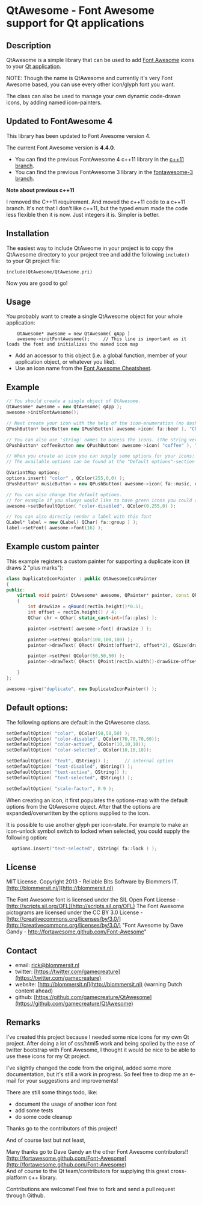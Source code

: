 QtAwesome - Font Awesome support for Qt applications
====================================================

Description
-----------

QtAwesome is a simple library that can be used to add [Font Awesome](http://fortawesome.github.io/Font-Awesome/) icons to your [Qt application](http://qt-project.org/).

NOTE: Though the name is QtAwesome and currently it's very Font Awesome based, you can use every other icon/glyph font you want.

The class can also be used to manage your own dynamic code-drawn icons, by adding named icon-painters.


Updated to FontAwesome 4
------------------------

This library has been updated to Font Awesome version 4.

The current Font Awesome version is **4.4.0**.

*  You can find the previous FontAwesome 4 c++11 library in the [c++11 branch](https://github.com/gamecreature/QtAwesome/tree/c++11).
*  You can find the previous FontAwesome 3 library in the [fontawesome-3 branch](https://github.com/gamecreature/QtAwesome/tree/fontawesome-3).

  
**Note about previous c++11** 

I removed the C++11 requirement. And moved the c++11 code to a c++11 branch.
It's not that I don't like c++11, but the typed enum made the code less flexible then it is now.
Just integers it is. Simpler is better.




Installation
------------

The easiest way to include QtAweome in your project is to copy the QtAwesome directory to your
project tree and add the following `include()` to your Qt project file:

    include(QtAwesome/QtAwesome.pri)

Now you are good to go!


Usage
-----

You probably want to create a single QtAwesome object for your whole application:

````
    QtAwesome* awesome = new QtAwesome( qApp )
    awesome->initFontAwesome();     // This line is important as it loads the font and initializes the named icon map

````

* Add an accessor to this object (i.e. a global function, member of your application object, or whatever you like).
* Use an icon name from the [Font Awesome Cheatsheet](http://fortawesome.github.io/Font-Awesome/cheatsheet/).


Example
--------
  
```c++
// You should create a single object of QtAwesome.
QtAwesome* awesome = new QtAwesome( qApp );
awesome->initFontAwesome();

// Next create your icon with the help of the icon-enumeration (no dashes): 
QPushButton* beerButton new QPushButton( awesome->icon( fa::beer ), "Cheers!" );

// You can also use 'string' names to access the icons. (The string version omits the 'fa-' or 'icon-' prefix and has no dashes )
QPushButton* coffeeButton new QPushButton( awesome->icon( "coffee" ), "Black please!" );

// When you create an icon you can supply some options for your icons:
// The available options can be found at the "Default options"-section

QVariantMap options;
options.insert( "color" , QColor(255,0,0) );
QPushButton* musicButton = new QPushButton( awesome->icon( fa::music, options ), "Music" ); 

// You can also change the default options. 
// for example if you always would like to have green icons you could call)
awesome->setDefaultOption( "color-disabled", QColor(0,255,0) );

// You can also directly render a label with this font
QLabel* label = new QLabel( QChar( fa::group ) );
label->setFont( awesome->font(16) );

```

Example custom painter
----------------------

This example registers a custom painter for supporting a duplicate icon (it draws 2 "plus marks"):

```c++
class DuplicateIconPainter : public QtAwesomeIconPainter
{
public:
    virtual void paint( QtAwesome* awesome, QPainter* painter, const QRect& rectIn, QIcon::Mode mode, QIcon::State state, const QVariantMap& options  )
    {
        int drawSize = qRound(rectIn.height()*0.5);
        int offset = rectIn.height() / 4;
        QChar chr = QChar( static_cast<int>(fa::plus) );

        painter->setFont( awesome->font( drawSize ) );

        painter->setPen( QColor(100,100,100) );
        painter->drawText( QRect( QPoint(offset*2, offset*2), QSize(drawSize, drawSize) ), chr , QTextOption( Qt::AlignCenter|Qt::AlignVCenter ) );

        painter->setPen( QColor(50,50,50) );
        painter->drawText( QRect( QPoint(rectIn.width()-drawSize-offset, rectIn.height()-drawSize-offset), QSize(drawSize, drawSize) ), chr , QTextOption( Qt::AlignCenter|Qt::AlignVCenter ) );

    }
};

awesome->give("duplicate", new DuplicateIconPainter() );
```


Default options:
----------------
  
  The following options are default in the QtAwesome class. 

```c++
setDefaultOption( "color", QColor(50,50,50) );
setDefaultOption( "color-disabled", QColor(70,70,70,60));
setDefaultOption( "color-active", QColor(10,10,10));
setDefaultOption( "color-selected", QColor(10,10,10));

setDefaultOption( "text", QString() );      // internal option
setDefaultOption( "text-disabled", QString() );
setDefaultOption( "text-active", QString() );
setDefaultOption( "text-selected", QString() );

setDefaultOption( "scale-factor", 0.9 );
```

  When creating an icon, it first populates the options-map with the default options from the QtAwesome object.
  After that the options are expanded/overwritten by the options supplied to the icon.
 
  It is possible to use another glyph per icon-state. For example to make an icon-unlock symbol switch to locked when selected,
  you could supply the following option:

```c++  
  options.insert("text-selected", QString( fa::lock ) );
```

License
-------

MIT License. Copyright 2013 - Reliable Bits Software by Blommers IT. [http://blommersit.nl/](http://blommersit.nl)

The Font Awesome font is licensed under the SIL Open Font License - [http://scripts.sil.org/OFL](http://scripts.sil.org/OFL)
The Font Awesome pictograms are licensed under the CC BY 3.0 License - [http://creativecommons.org/licenses/by/3.0/](http://creativecommons.org/licenses/by/3.0/)
"Font Awesome by Dave Gandy - http://fortawesome.github.com/Font-Awesome"

Contact
-------

* email: <rick@blommersit.nl>
* twitter: [https://twitter.com/gamecreature](https://twitter.com/gamecreature)
* website: [http://blommersit.nl](http://blommersit.nl)  (warning Dutch content ahead)
* github: [https://github.com/gamecreature/QtAwesome](https://github.com/gamecreature/QtAwesome)

Remarks
-------

I've created this project because I needed some nice icons for my own Qt project. After doing a lot of 
css/html5 work and being spoiled by the ease of twitter bootstrap with Font Awesome, 
I thought it would be nice to be able to use these icons for my Qt project.

I've slightly changed the code from the original, added some more documentation, but it's still
a work in progress. So feel free to drop me an e-mail for your suggestions and improvements! 

There are still some things todo, like:

  * document the usage of another icon font
  * add some tests
  * do some code cleanup

Thanks go to the contributors of this project!

And of course last but not least, 

Many thanks go to Dave Gandy an the other Font Awesome contributors!! [http://fortawesome.github.com/Font-Awesome](http://fortawesome.github.com/Font-Awesome)  
And of course to the Qt team/contributors for supplying this great cross-platform c++ library.

Contributions are welcome! Feel free to fork and send a pull request through Github.
